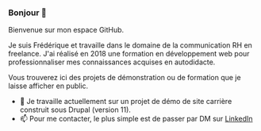 ### Bonjour 👋

Bienvenue sur mon espace GitHub.

Je suis Frédérique et travaille dans le domaine de la communication RH en freelance.
J'ai réalisé en 2018 une formation en développement web pour professionnaliser mes connaissances acquises en autodidacte.

Vous trouverez ici des projets de démonstration ou de formation que je laisse afficher en public.

- 🔭 Je travaille actuellement sur un projet de démo de site carrière construit sous Drupal (version 11).
- 📫 Pour me contacter, le plus simple est de passer par DM sur [LinkedIn](https://fr.linkedin.com/in/frederiquerenet)

<!--
**frren95/frren95** is a ✨ _special_ ✨ repository because its `README.md` (this file) appears on your GitHub profile.

Here are some ideas to get you started:

- 🔭 I’m currently working on ...
- 🌱 I’m currently learning ...
- 👯 I’m looking to collaborate on ...
- 🤔 I’m looking for help with ...
- 💬 Ask me about ...
- 📫 How to reach me: ...
- 😄 Pronouns: ...
- ⚡ Fun fact: ...
-->
